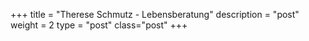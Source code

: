 +++
title = "Therese Schmutz - Lebensberatung"
description = "post"
weight = 2
type = "post"
class="post"
+++
